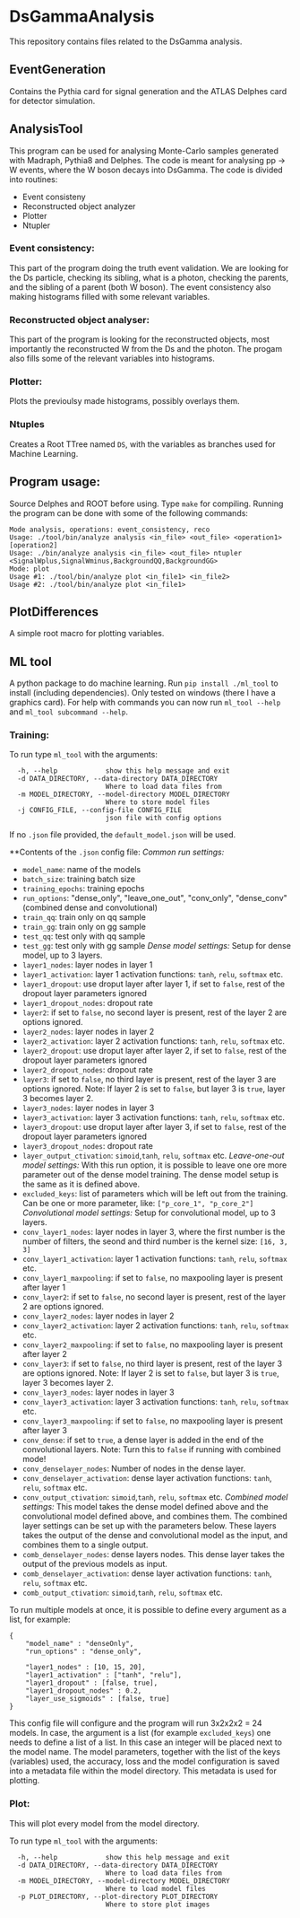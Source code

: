 # DsGammaAnalysis

This repository contains files related to the DsGamma analysis.

## EventGeneration

Contains the Pythia card for signal generation and the ATLAS Delphes card for detector simulation.

## AnalysisTool

This program can be used for analysing Monte-Carlo samples generated with Madraph, Pythia8 and Delphes. The code is meant for analysing pp -> W events, where  the W boson decays into DsGamma. The code is divided into routines: 
- Event consisteny
- Reconstructed object analyzer
- Plotter
- Ntupler

### Event consistency:

This part of the program doing the truth event validation. We are looking for the Ds particle, checking its sibling, what is a photon, checking the parents, and the sibling of a parent (both W boson). The event consistency also making histograms filled with some relevant variables.

### Reconstructed object analyser:

This part of the program is looking for the reconstructed objects, most importantly the reconstructed W from the Ds and the photon. The progam also fills some of the relevant variables into histograms. 

### Plotter:

Plots the previoulsy made histograms, possibly overlays them. 

### Ntuples

Creates a Root TTree named `DS`, with the variables as branches used for Machine Learning. 

## Program usage: 

Source Delphes and ROOT before using. Type `make` for compiling. Running the program can be done with some of the following commands: 

```
Mode analysis, operations: event_consistency, reco
Usage: ./tool/bin/analyze analysis <in_file> <out_file> <operation1> [operation2]
Usage: ./bin/analyze analysis <in_file> <out_file> ntupler <SignalWplus,SignalWminus,BackgroundQQ,BackgroundGG>
Mode: plot
Usage #1: ./tool/bin/analyze plot <in_file1> <in_file2>
Usage #2: ./tool/bin/analyze plot <in_file1>
```

## PlotDifferences

A simple root macro for plotting variables.


## ML tool

A python package to do machine learning. Run `pip install ./ml_tool` to install (including dependencies). Only tested on windows (there I have a graphics card). For help with commands you can now run `ml_tool --help` and `ml_tool subcommand --help`.

### Training: 

To run type `ml_tool` with the arguments: 
```
  -h, --help            show this help message and exit
  -d DATA_DIRECTORY, --data-directory DATA_DIRECTORY
                        Where to load data files from
  -m MODEL_DIRECTORY, --model-directory MODEL_DIRECTORY
                        Where to store model files
  -j CONFIG_FILE, --config-file CONFIG_FILE
                        json file with config options
```
If no `.json` file provided, the `default_model.json` will be used.

**Contents of the `.json` config file: 
*Common run settings:*
- `model_name`: name of the models
- `batch_size`: training batch size
- `training_epochs`: training epochs
- `run_options`: "dense_only", "leave_one_out", "conv_only", "dense_conv" (combined dense and convolutional)
- `train_qq`: train only on qq sample
- `train_gg`: train only on gg sample
- `test_qq`: test only with qq sample
- `test_gg`: test only with gg sample
*Dense model settings:*
Setup for dense model, up to 3 layers.
- `layer1_nodes`: layer nodes in layer 1
- `layer1_activation`: layer 1 activation functions: `tanh`, `relu`, `softmax` etc.
- `layer1_dropout`: use droput layer after layer 1, if set to `false`, rest of the dropout layer parameters ignored
- `layer1_dropout_nodes`: dropout rate
- `layer2`: if set to `false`, no second layer is present, rest of the layer 2 are options ignored.
- `layer2_nodes`: layer nodes in layer 2
- `layer2_activation`: layer 2 activation functions: `tanh`, `relu`, `softmax` etc.
- `layer2_dropout`: use droput layer after layer 2, if set to `false`, rest of the dropout layer parameters ignored
- `layer2_dropout_nodes`: dropout rate
- `layer3`: if set to `false`, no third layer is present, rest of the layer 3 are options ignored. Note: If layer 2 is set to `false`, but layer 3 is `true`, layer 3 becomes layer 2.
- `layer3_nodes`: layer nodes in layer 3
- `layer3_activation`: layer 3 activation functions: `tanh`, `relu`, `softmax` etc.
- `layer3_dropout`: use droput layer after layer 3, if set to `false`, rest of the dropout layer parameters ignored
- `layer3_dropout_nodes`: dropout rate
- `layer_output_ctivation`: `simoid`,`tanh`, `relu`, `softmax` etc.
*Leave-one-out model settings:* 
With this run option, it is possible to leave one ore more parameter out of the dense model training. The dense model setup is the same as it is defined above.
- `excluded_keys`: list of parameters which will be left out from the training. Can be one or more parameter, like: `["p_core_1", "p_core_2"]`
*Convolutional model settings:*
Setup for convolutional model, up to 3 layers.
- `conv_layer1_nodes`: layer nodes in layer 3, where the first number is the number of filters, the seond and third number is the kernel size: `[16, 3, 3]`
- `conv_layer1_activation`: layer 1 activation functions: `tanh`, `relu`, `softmax` etc.
- `conv_layer1_maxpooling`: if set to `false`, no maxpooling layer is present after layer 1
- `conv_layer2`:  if set to `false`, no second layer is present, rest of the layer 2 are options ignored.
- `conv_layer2_nodes`: layer nodes in layer 2
- `conv_layer2_activation`: layer 2 activation functions: `tanh`, `relu`, `softmax` etc.
- `conv_layer2_maxpooling`: if set to `false`, no maxpooling layer is present after layer 2
- `conv_layer3`: if set to `false`, no third layer is present, rest of the layer 3 are options ignored. Note: If layer 2 is set to `false`, but layer 3 is `true`, layer 3 becomes layer 2.
- `conv_layer3_nodes`: layer nodes in layer 3
- `conv_layer3_activation`: layer 3 activation functions: `tanh`, `relu`, `softmax` etc.
- `conv_layer3_maxpooling`: if set to `false`, no maxpooling layer is present after layer 3
- `conv_dense`: if set to `true`, a dense layer is added in the end of the convolutional layers. Note: Turn this to `false` if running with combined mode!
- `conv_denselayer_nodes`: Number of nodes in the dense layer.
- `conv_denselayer_activation`: dense layer activation functions: `tanh`, `relu`, `softmax` etc.
- `conv_output_ctivation`: `simoid`,`tanh`, `relu`, `softmax` etc.
*Combined model settings:*
This model takes the dense model defined above and the convolutional model defined above, and combines them. The combined layer settings can be set up with the parameters below. These layers takes the output of the dense and convolutional model as the input, and combines them to a single output.
- `comb_denselayer_nodes`: dense layers nodes. This dense layer takes the output of the previous models as input.
- `comb_denselayer_activation`: dense layer activation functions: `tanh`, `relu`, `softmax` etc.
- `comb_output_ctivation`: `simoid`,`tanh`, `relu`, `softmax` etc.

To run multiple models at once, it is possible to define every argument as a list, for example: 
```
{
    "model_name" : "denseOnly",
    "run_options" : "dense_only",

    "layer1_nodes" : [10, 15, 20],
    "layer1_activation" : ["tanh", "relu"],
    "layer1_dropout" : [false, true],
    "layer1_dropout_nodes" : 0.2,
    "layer_use_sigmoids" : [false, true]
}
```
This config file will configure and the program will run 3x2x2x2 = 24  models. In case, the argument is a list (for example `excluded_keys`) one needs to define a list of a list. In this case an integer will be placed next to the model name. The model parameters, together with the list of the keys (variables) used, the accuracy, loss and the model configuration is saved into a metadata file within the model directory. 
This metadata is used for plotting.

### Plot:

This will plot every model from the model directory. 

To run type `ml_tool` with the arguments: 
```
  -h, --help            show this help message and exit
  -d DATA_DIRECTORY, --data-directory DATA_DIRECTORY
                        Where to load data files from
  -m MODEL_DIRECTORY, --model-directory MODEL_DIRECTORY
                        Where to load model files
  -p PLOT_DIRECTORY, --plot-directory PLOT_DIRECTORY
                        Where to store plot images
```
